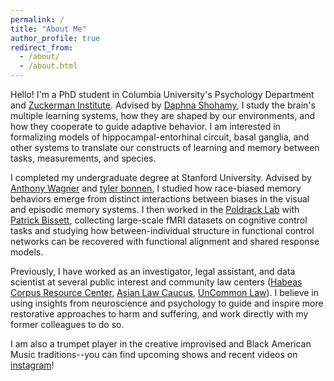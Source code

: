 ```yaml
---
permalink: /
title: "About Me"
author_profile: true
redirect_from: 
  - /about/
  - /about.html
---
```


Hello! I'm a PhD student in Columbia University's Psychology Department and [Zuckerman Institute](https://zuckermaninstitute.columbia.edu). Advised by [Daphna Shohamy](https://shohamylab.zuckermaninstitute.columbia.edu), I study the brain's multiple learning systems, how they are shaped by our environments, and how they cooperate to guide adaptive behavior. I am interested in formalizing models of hippocampal-entorhinal circuit, basal ganglia, and other systems to translate our constructs of learning and memory between tasks, measurements, and species.

I completed my undergraduate degree at Stanford University. Advised by [Anthony Wagner](https://memorylab.stanford.edu) and [tyler bonnen](https://tzler.github.io), I studied how race-biased memory behaviors emerge from distinct interactions between biases in the visual and episodic memory systems. I then worked in the [Poldrack Lab](https://poldracklab.org) with [Patrick Bissett](https://bissettp.github.io), collecting large-scale fMRI datasets on cognitive control tasks and studying how between-individual structure in functional control networks can be recovered with functional alignment and shared response models.

Previously, I have worked as an investigator, legal assistant, and data scientist at several public interest and community law centers ([Habeas Corpus Resource Center](https://www.hcrc.ca.gov), [Asian Law Caucus](https://www.asianlawcaucus.org), [UnCommon Law](https://www.uncommonlaw.org)). I believe in using insights from neuroscience and psychology to guide and inspire more restorative approaches to harm and suffering, and work directly with my former colleagues to do so.

I am also a trumpet player in the creative improvised and Black American Music traditions--you can find upcoming shows and recent videos on [instagram](https://www.instagram.com/chris.iyer/)!